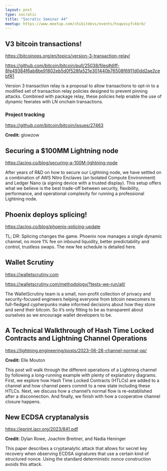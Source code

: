 ```yaml
---
layout: post
type: socratic
title: "Socratic Seminar 44"
meetup: https://www.meetup.com/chibitdevs/events/hsqwssyfckbrb/
---
```


## V3 bitcoin transactions!

<https://bitcoinops.org/en/topics/version-3-transaction-relay/>

<https://github.com/bitcoin/bitcoin/pull/25038/files#diff-8fe49384f6ab8be91802eb5d0f528fa521e301440b76508f6911d0dd2ae2cebfR1>

Version 3 transaction relay is a proposal to allow transactions to opt-in to a modified set of transaction relay policies designed to prevent pinning attacks. Combined with package relay, these policies help enable the use of dynamic feerates with LN onchain transactions.

### Project tracking

<https://github.com/bitcoin/bitcoin/issues/27463>

**Credit:** glowzow

## Securing a $100MM Lightning node

<https://acinq.co/blog/securing-a-100M-lightning-node>

After years of R&D on how to secure our Lightning node, we have settled on a combination of AWS Nitro Enclaves (an Isolated Compute Environment) and Ledger Nano (a signing device with a trusted display). This setup offers what we believe is the best trade-off between security, flexibility, performance, and operational complexity for running a professional Lightning node.

## Phoenix deploys splicing!

<https://acinq.co/blog/phoenix-splicing-update>

TL; DR: Splicing changes the game. Phoenix now manages a single dynamic channel, no more 1% fee on inbound liquidity, better predictability and control, trustless swaps. The new fee schedule is detailed here.

## Wallet Scrutiny

<https://walletscrutiny.com>

<https://walletscrutiny.com/methodology/?tests-we-run/all/>

The WalletScrutiny team is a small, non-profit collection of privacy and security-focused engineers helping everyone from bitcoin newcomers to full-fledged cypherpunks make informed decisions about how they store and send their bitcoin. So it’s only fitting to be as transparent about ourselves as we encourage wallet developers to be.

## A Technical Walkthrough of Hash Time Locked Contracts and Lightning Channel Operations

<https://lightning.engineering/posts/2023-06-28-channel-normal-op/>

**Credit:** Elle Mouton

This post will walk through the different operations of a Lightning channel by following a long-running example with plenty of explanatory diagrams. First, we explore how Hash Time Locked Contracts (HTLCs) are added to a channel and how channel peers commit to a new state including these HTLCs. Next, we discuss how a channel’s normal flow is re-established after a disconnection. And finally, we finish with how a cooperative channel closure happens.

## New ECDSA cryptanalysis

<https://eprint.iacr.org/2023/841.pdf>

**Credit:** Dylan Rowe, Joachim Breitner, and Nadia Heninger

This paper describes a cryptanalytic attack that allows for secret key recovery
when observing ECDSA signatures that use a certain kind of structured nonce.
Using the standard deterministic nonce construction avoids this attack.
